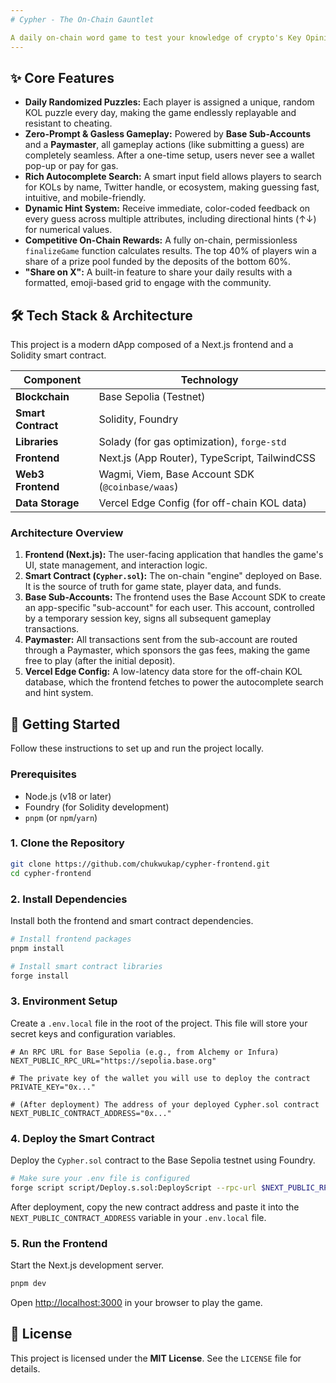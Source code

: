 ```yaml
---
# Cypher - The On-Chain Gauntlet

A daily on-chain word game to test your knowledge of crypto's Key Opinion Leaders (KOLs), built on **Base** with a next-generation user experience.
---
```


## ✨ Core Features

- **Daily Randomized Puzzles:** Each player is assigned a unique, random KOL puzzle every day, making the game endlessly replayable and resistant to cheating.
- **Zero-Prompt & Gasless Gameplay:** Powered by **Base Sub-Accounts** and a **Paymaster**, all gameplay actions (like submitting a guess) are completely seamless. After a one-time setup, users never see a wallet pop-up or pay for gas.
- **Rich Autocomplete Search:** A smart input field allows players to search for KOLs by name, Twitter handle, or ecosystem, making guessing fast, intuitive, and mobile-friendly.
- **Dynamic Hint System:** Receive immediate, color-coded feedback on every guess across multiple attributes, including directional hints (↑↓) for numerical values.
- **Competitive On-Chain Rewards:** A fully on-chain, permissionless `finalizeGame` function calculates results. The top 40% of players win a share of a prize pool funded by the deposits of the bottom 60%.
- **"Share on X":** A built-in feature to share your daily results with a formatted, emoji-based grid to engage with the community.

## 🛠️ Tech Stack & Architecture

This project is a modern dApp composed of a Next.js frontend and a Solidity smart contract.

| Component          | Technology                                       |
| ------------------ | ------------------------------------------------ |
| **Blockchain**     | Base Sepolia (Testnet)                           |
| **Smart Contract** | Solidity, Foundry                                |
| **Libraries**      | Solady (for gas optimization), `forge-std`       |
| **Frontend**       | Next.js (App Router), TypeScript, TailwindCSS    |
| **Web3 Frontend**  | Wagmi, Viem, Base Account SDK (`@coinbase/waas`) |
| **Data Storage**   | Vercel Edge Config (for off-chain KOL data)      |

### Architecture Overview

1.  **Frontend (Next.js):** The user-facing application that handles the game's UI, state management, and interaction logic.
2.  **Smart Contract (`Cypher.sol`):** The on-chain "engine" deployed on Base. It is the source of truth for game state, player data, and funds.
3.  **Base Sub-Accounts:** The frontend uses the Base Account SDK to create an app-specific "sub-account" for each user. This account, controlled by a temporary session key, signs all subsequent gameplay transactions.
4.  **Paymaster:** All transactions sent from the sub-account are routed through a Paymaster, which sponsors the gas fees, making the game free to play (after the initial deposit).
5.  **Vercel Edge Config:** A low-latency data store for the off-chain KOL database, which the frontend fetches to power the autocomplete search and hint system.

## 🚀 Getting Started

Follow these instructions to set up and run the project locally.

### Prerequisites

- Node.js (v18 or later)
- Foundry (for Solidity development)
- `pnpm` (or `npm`/`yarn`)

### 1\. Clone the Repository

```bash
git clone https://github.com/chukwukap/cypher-frontend.git
cd cypher-frontend
```

### 2\. Install Dependencies

Install both the frontend and smart contract dependencies.

```bash
# Install frontend packages
pnpm install

# Install smart contract libraries
forge install
```

### 3\. Environment Setup

Create a `.env.local` file in the root of the project. This file will store your secret keys and configuration variables.

```env
# An RPC URL for Base Sepolia (e.g., from Alchemy or Infura)
NEXT_PUBLIC_RPC_URL="https://sepolia.base.org"

# The private key of the wallet you will use to deploy the contract
PRIVATE_KEY="0x..."

# (After deployment) The address of your deployed Cypher.sol contract
NEXT_PUBLIC_CONTRACT_ADDRESS="0x..."
```

### 4\. Deploy the Smart Contract

Deploy the `Cypher.sol` contract to the Base Sepolia testnet using Foundry.

```bash
# Make sure your .env file is configured
forge script script/Deploy.s.sol:DeployScript --rpc-url $NEXT_PUBLIC_RPC_URL --private-key $PRIVATE_KEY --broadcast --verify
```

After deployment, copy the new contract address and paste it into the `NEXT_PUBLIC_CONTRACT_ADDRESS` variable in your `.env.local` file.

### 5\. Run the Frontend

Start the Next.js development server.

```bash
pnpm dev
```

Open [http://localhost:3000](https://www.google.com/search?q=http://localhost:3000) in your browser to play the game.

## 📜 License

This project is licensed under the **MIT License**. See the `LICENSE` file for details.
